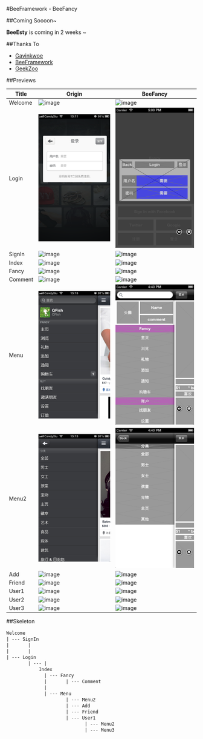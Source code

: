 #BeeFramework - BeeFancy

##Coming Soooon~

**BeeEsty** is coming in 2 weeks ~

##Thanks To
* [Gavinkwoe](https://github.com/gavinkwoe)  
* [BeeFramework](https://github.com/gavinkwoe/BeeFramework/)
* [GeekZoo](http://www.geek-zoo.com)


##Previews

Title|Origin|BeeFancy
-|-|-
Welcome|![image](http://imglf2.ph.126.net/BRAF2SnzNoXfryfvlQLzlQ==/6597693189750524195.png)|![image](http://imglf2.ph.126.net/ZATvDRSpSfTxUtWD2WN19w==/6597441401587240175.png)
Login|![image](prevs/login.png)|![image](prevs/login_b.png)
SignIn|![image](http://imglf1.ph.126.net/JKAsD9w54-_TuPpySGECiQ==/6597320455308206137.png)|![image](http://imglf1.ph.126.net/N6Vl-3-0tyj5aOiazvlSHg==/6597614024913322492.png)
Index|![image](http://imglf2.ph.126.net/Fnppd2XAikPtKJcskkzQVQ==/6597309460191931211.png)|![image](http://imglf2.ph.126.net/AsVb98YZsCL3KuBsCPY59Q==/6597942778890039557.png)
Fancy|![image](http://imglf1.ph.126.net/miNktQNdhH2WVRW64UtUeQ==/6597654706843549420.png)|![image](http://imglf1.ph.126.net/7thQp0nIC_EaGvSf5tdEaA==/6598200064610715295.png)
Comment|![image](http://imglf1.ph.126.net/uDr6vxmjfpB04ithxNs6_w==/6598079118331659304.png)|![image](http://imglf2.ph.126.net/pEWdFpCBEAKb78fo0kDRcQ==/6597609626866811399.png) 
Menu|![image](prevs/menu.png)|![image](prevs/menu_b.png)
Menu2|![image](prevs/menu2.png)|![image](prevs/menu2_b.png)
Add|![image](http://imglf1.ph.126.net/q0e_d843h6k2CqGzGM7_bw==/6598112103680497654.png)|![image](http://imglf0.ph.126.net/YSaXIK5cgbOxqT77p4egmg==/6598111004168869890.png)
Friend|![image](http://imglf1.ph.126.net/XwowpPD9wQN6ZnpyS2HJxA==/6597696488285405257.png)|![image](prevs/friend_b.png)
User1|![image](http://imglf2.ph.126.net/hZuC4bZidSfx-C2oHIHCfA==/6597865813076093351.png)|![image](http://imglf1.ph.126.net/VeR3bUd4mbxTCNTsp9y08g==/6597625020029604358.png)
User2|![image](http://imglf2.ph.126.net/YiCz9US-eRFmu4jmdVsliQ==/6597760259959818752.png)|![image](http://imglf2.ph.126.net/Ug6RY6ddahbALxSeNsjdeQ==/6597466690354685501.png)
User3|![image](http://imglf0.ph.126.net/qQU0ibPrkxg767yCl3yBvw==/6597981261797004693.png)|![image](http://imglf2.ph.126.net/Y4csBI9Ao0zFdTGgZ3GOqQ==/6597893300866787006.png)

##Skeleton

```
Welcome  
| --- SignIn
|		|
|		|
| --- Login
		| --- |
			Index
			  | --- Fancy
			  |		  | --- Comment
			  |		  
    		  | --- Menu
			  		  | --- Menu2
			  		  | --- Add
					  | --- Friend
					  | --- User1
					  		 | --- Menu2
					  		 | --- Menu3
					  
```